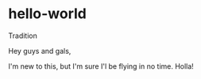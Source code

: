 # hello-world
Tradition 


Hey guys and gals,

  I'm new to this, but I'm sure I'l be flying in no time. Holla!
